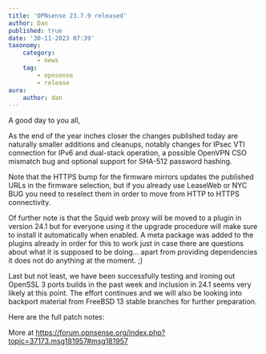 ```yaml
---
title: 'OPNsense 23.7.9 released'
author: Dan
published: true
date: '30-11-2023 07:39'
taxonomy:
    category:
        - news
    tag:
        - opnsense
        - release
aura:
    author: dan
---
```


A good day to you all,

As the end of the year inches closer the changes published today are naturally
smaller additions and cleanups, notably changes for IPsec VTI connection for
IPv6 and dual-stack operation, a possible OpenVPN CSO mismatch bug and optional
support for SHA-512 password hashing.

Note that the HTTPS bump for the firmware mirrors updates the published URLs
in the firmware selection, but if you already use LeaseWeb or NYC BUG you need
to reselect them in order to move from HTTP to HTTPS connectivity.

Of further note is that the Squid web proxy will be moved to a plugin in
version 24.1 but for everyone using it the upgrade procedure will make sure
to install it automatically when enabled.  A meta package was added to the
plugins already in order for this to work just in case there are questions
about what it is supposed to be doing... apart from providing dependencies
it does not do anything at the moment.  ;)

Last but not least, we have been successfully testing and ironing out OpenSSL
3 ports builds in the past week and inclusion in 24.1 seems very likely at this
point.  The effort continues and we will also be looking into backport material
from FreeBSD 13 stable branches for further preparation.

Here are the full patch notes:

More at https://forum.opnsense.org/index.php?topic=37173.msg181957#msg181957